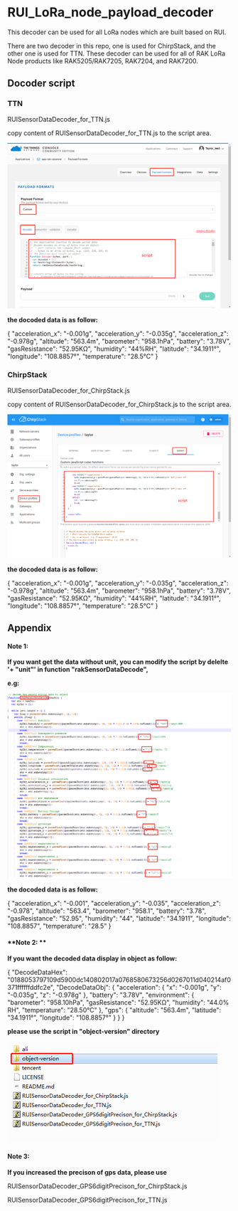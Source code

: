 # RUI_LoRa_node_payload_decoder
This decoder can be used for all LoRa nodes which are built based on RUI.

There are two decoder in this repo, one is used for ChirpStack, and the other one is used for TTN.
These decoder can be used for all of RAK LoRa Node products like RAK5205/RAK7205, RAK7204, and RAK7200.



## Docoder script

### **TTN**

RUISensorDataDecoder_for_TTN.js

copy  content of RUISensorDataDecoder_for_TTN.js to the script area.

![image-20200427174859536](./img/image-20200427174859536.png)

**the docoded data is as follow:**

{
  "acceleration_x": "-0.001g",
  "acceleration_y": "-0.035g",
  "acceleration_z": "-0.978g",
  "altitude": "563.4m",
  "barometer": "958.1hPa",
  "battery": "3.78V",
  "gasResistance": "52.95KΩ",
  "humidity": "44%RH",
  "latitude": "34.1911°",
  "longitude": "108.8857°",
  "temperature": "28.5°C"
}



### ChirpStack

RUISensorDataDecoder_for_ChirpStack.js

copy  content of RUISensorDataDecoder_for_ChirpStack.js to the script area.

![image-20200427175322660](./img/image-20200427175322660.png)

**the docoded data is as follow:**

{
  "acceleration_x": "-0.001g",
  "acceleration_y": "-0.035g",
  "acceleration_z": "-0.978g",
  "altitude": "563.4m",
  "barometer": "958.1hPa",
  "battery": "3.78V",
  "gasResistance": "52.95KΩ",
  "humidity": "44%RH",
  "latitude": "34.1911°",
  "longitude": "108.8857°",
  "temperature": "28.5°C"
}



## Appendix

#### Note 1: 

**If you want get the data without unit, you can modify the script by delelte '+ "unit"' in function "rakSensorDataDecode",**

**e.g:**

![image-20200427175925465](./img/image-20200427175925465.png)

**the docoded data is as follow:**

{
  "acceleration_x": "-0.001",
  "acceleration_y": "-0.035",
  "acceleration_z": "-0.978",
  "altitude": "563.4",
  "barometer": "958.1",
  "battery": "3.78",
  "gasResistance": "52.95",
  "humidity": "44",
  "latitude": "34.1911",
  "longitude": "108.8857",
  "temperature": "28.5"
}

#### **Note 2: **

**If you want the decoded data display in object as follow:**

{
  "DecodeDataHex": "0188053797109d5900dc140802017a0768580673256d0267011d040214af0371ffffffddfc2e",
  "DecodeDataObj": {
    "acceleration": {
      "x": "-0.001g",
      "y": "-0.035g",
      "z": "-0.978g"
    },
    "battery": "3.78V",
    "environment": {
      "barometer": "958.10hPa",
      "gasResistance": "52.95KΩ",
      "humidity": "44.0% RH",
      "temperature": "28.50°C"
    },
    "gps": {
      "altitude": "563.4m",
      "latitude": "34.1911°",
      "longitude": "108.8857°"
    }
  }
}

**please use the script in "object-version" directory**

![image-20200427180314080](./img/image-20200427180314080.png)



#### Note 3: 

**If you increased the precison of gps data, please use**

RUISensorDataDecoder_GPS6digitPrecison_for_ChirpStack.js

RUISensorDataDecoder_GPS6digitPrecison_for_TTN.js



